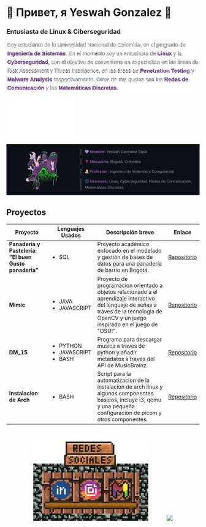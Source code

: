 <h1>👾 Привет, я Yeswah Gonzalez 👾</h1>
<h3>Entusiasta de Linux & Ciberseguridad</h3>

<img src="assets/info_me.png" width="650"><img src="assets/nombre.gif" width="180">



![image](assets/about_me.png)

<h2>Proyectos</h2>

<table>
  <thead>
    <tr>
      <th>Proyecto</th>
      <th>Lenguajes Usados</th>
      <th>Descripción breve</th>
      <th>Enlace</th>
    </tr>
  </thead>
  <tbody>
    <tr>
      <td><strong>Panadería y Pastelería: "El buen Gusto panaderia"</strong></td>
      <td><ul>
        <li>SQL</li>
      </ul></td>
      <td>Proyecto académico enfocado en el modelado y gestión de bases de datos para una panadería de barrio en Bogotá.</td>
      <td><a href="https://github.com/jmpizza/proyecto-bases-datos-2024-2">Repositorio</a></td>
    </tr>
    <tr>
      <td><strong>Mimic</strong></td>
      <td><ul>
        <li>JAVA</li>
        <li>JAVASCRIPT</li>
      </ul></td>
      <td>Proyecto de programacion orientado a objetos relacionado a el aprendizaje interactivo del lenguaje de señas a traves de la tecnologia de OpenCV y un juego inspirado en el juego de "OSU!".</td>
      <td><a href="https://github.com/INGYeswah/Signlanguage">Repositorio</a></td>
    </tr>
    <tr>
      <td><strong>DM_15</strong></td>
      <td><ul>
                <li>PYTHON</li>
                <li>JAVASCRIPT</li> 
                <li>BASH</li>
      </ul></td>
      <td>Programa para descargar musica a traves de python y añadir metadatos a traves del API de MusicBrainz.</td>
      <td><a href="https://github.com/w15hy/download_music">Repositorio</a></td>
    </tr>
    <tr>
      <td><strong>Instalacion de Arch</strong></td>
      <td><ul><li>BASH</li></ul></td>
      <td>Script para la automatizacion de la instalacion de arch linux y algunos componentes basicos, incluye i3, qemu y una pequeña configuracion de picom y otros componentes.</td>
      <td><a href="https://github.com/w15hy/arch_install">Repositorio</a></td>
    </tr>
  </tbody>
</table>

<br>
<!-- <div style="text-align: center;"> -->
<p align="center">
  <a href="https://www.linkedin.com/in/yeswah-gonzalez-96b0a9383/"><img src="assets/part1.png" width="100px"/></a><a href="https://www.instagram.com/"><img src="assets/part2.png" width="100px"/></a><a href="mailto:ingw15hy@gmail.com"><img src="assets/part3.png" width="100px"/></a>&nbsp&nbsp&nbsp&nbsp&nbsp&nbsp&nbsp&nbsp&nbsp&nbsp&nbsp&nbsp<img src="https://github-readme-stats.vercel.app/api?username=w15hy&theme=tokyonight&show_icons=true&hide_border=true&count_private=true"></img>
</p>


<!--
**w15hy/w15hy** is a ✨ _special_ ✨ repository because its `README.md` (this file) appears on your GitHub profile.

Here are some ideas to get you started:

- 🔭 I’m currently working on ...
- 🌱 I’m currently learning ...
- 👯 I’m looking to collaborate on ...
- 🤔 I’m looking for help with ...
- 💬 Ask me about ...
- 📫 How to reach me: ...
- 😄 Pronouns: ...
- ⚡ Fun fact: ...
-->
